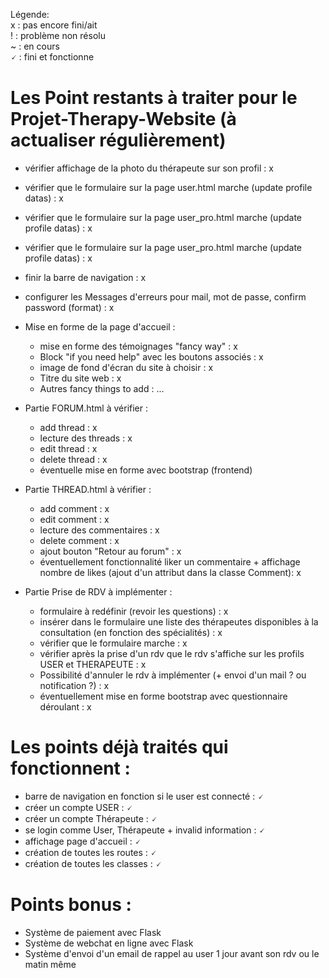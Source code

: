 Légende: <br/>
x : pas encore fini/ait <br/>
! : problème non résolu <br/>
~ : en cours <br/>
🗸 : fini et fonctionne <br/>


# Les Point restants à traiter pour le Projet-Therapy-Website (à actualiser régulièrement)

- vérifier affichage de la photo du thérapeute sur son profil : x
- vérifier que le formulaire sur la page user.html marche (update profile datas) : x
- vérifier que le formulaire sur la page user_pro.html marche (update profile datas) : x
- vérifier que le formulaire sur la page user_pro.html marche (update profile datas) : x
- finir la barre de navigation : x
- configurer les Messages d'erreurs pour mail, mot de passe, confirm password (format) : x
- Mise en forme de la page d'accueil :
    - mise en forme des témoignages "fancy way" : x
    - Block "if you need help" avec les boutons associés : x
    - image de fond d'écran du site à choisir : x
    - Titre du site web : x
    - Autres fancy things to add : ...

- Partie FORUM.html à vérifier : 
    - add thread : x 
    - lecture des threads : x
    - edit thread : x 
    - delete thread : x
    - éventuelle mise en forme avec bootstrap (frontend)
  
- Partie THREAD.html à vérifier :
    - add comment : x
    - edit comment : x
    - lecture des commentaires : x
    - delete comment : x
    - ajout bouton "Retour au forum" : x
    - éventuellement fonctionnalité liker un commentaire + affichage nombre de likes (ajout d'un attribut dans la classe Comment): x

- Partie Prise de RDV à implémenter :
    - formulaire à redéfinir (revoir les questions) : x
    - insérer dans le formulaire une liste des thérapeutes disponibles à la consultation (en fonction des spécialités) : x
    - vérifier que le formulaire marche : x
    - vérifier après la prise d'un rdv que le rdv s'affiche sur les profils USER et THERAPEUTE : x
    - Possibilité d'annuler le rdv à implémenter (+ envoi d'un mail ? ou notification ?) : x
    - éventuellement mise en forme bootstrap avec questionnaire déroulant : x


# Les points déjà traités qui fonctionnent :

- barre de navigation en fonction si le user est connecté : 🗸
- créer un compte USER : 🗸
- créer un compte Thérapeute : 🗸
- se login comme User, Thérapeute + invalid information : 🗸
- affichage page d'accueil : 🗸
- création de toutes les routes : 🗸
- création de toutes les classes : 🗸


# Points bonus :
- Système de paiement avec Flask
- Système de webchat en ligne avec Flask
- Système d'envoi d'un email de rappel au user 1 jour avant son rdv ou le matin même

